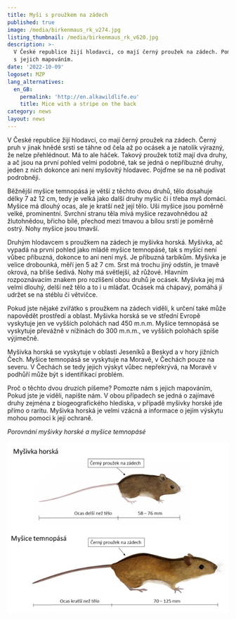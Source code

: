 ```yaml
---
title: Myši s proužkem na zádech
published: true
image: /media/birkenmaus_rk_v274.jpg
listing_thumbnail: /media/birkenmaus_rk_v620.jpg
description: >-
  V České republice žijí hlodavci, co mají černý proužek na zádech. Pomozte nám
  s jejich mapováním.
date: '2022-10-09'
logoset: MZP
lang_alternatives:
  en_GB:
    permalink: 'http://en.alkawildlife.eu'
    title: Mice with a stripe on the back
category: news
layout: news
---
```

V České republice žijí hlodavci, co mají černý proužek na zádech. Černý pruh v jinak hnědé srsti se táhne od čela až po ocásek a je natolik výrazný, že nelze přehlédnout. Má to ale háček. Takový proužek totiž mají dva druhy, a ač jsou na první pohled velmi podobné, tak se jedná o nepříbuzné druhy, jeden z nich dokonce ani není myšovitý hlodavec. Pojďme se na ně podívat podrobněji. 

Běžnější myšice temnopásá je větší z těchto dvou druhů, tělo dosahuje délky 7 až 12 cm, tedy je velká jako další druhy myšic či i třeba myš domácí.  Myšice má dlouhý ocas, ale je kratší než její tělo. Uši myšice jsou poměrně velké, prominentní. Svrchní stranu těla mívá myšice rezavohnědou až žlutohnědou, břicho bílé, přechod mezi tmavou a bílou srstí je poměrně ostrý. Nohy myšice jsou tmavší.

Druhým hlodavcem s proužkem na zádech je myšivka horská. Myšivka, ač vypadá na první pohled jako mládě myšice temnopásé, tak s myšicí není vůbec příbuzná, dokonce to ani není myš. Je příbuzná tarbíkům. Myšivka je velice drobounká, měří jen 5 až 7 cm. Srst má trochu jiný odstín, je tmavě okrová, na břiše šedivá. Nohy má světlejší, až růžové. Hlavním rozpoznávacím znakem pro rozlišení obou druhů je ocásek. Myšivka jej má velmi dlouhý, delší než tělo a to i u mláďat. Ocásek má chápavý, pomáhá jí udržet se na stéblu či větvičce. 

Pokud jste nějaké zvířátko s proužkem na zádech viděli, k určení také může napovědět prostředí a oblast. Myšivka horská se ve střední Evropě vyskytuje jen ve vyšších polohách nad 450 m.n.m. Myšice temnopásá se vyskytuje převážně v nížinách do 300 m.n.m., ve vyšších polohách spíše výjimečně. 

Myšivka horská se vyskytuje v oblasti Jeseníků a Beskyd a v hory jižních Čech. Myšice temnopásá se vyskytuje na Moravě, v Čechách pouze na severu. V Čechách se tedy jejich výskyt vůbec nepřekrývá, na Moravě v podhůří může být s identifikací problém.

Proč o těchto dvou druzích píšeme? Pomozte nám s jejich mapováním, Pokud jste je viděli, napište nám. V obou případech se jedná o zajímavé druhy zejména z biogeografického hlediska, v případě myšivky horské jde přímo o raritu. Myšivka horská je velmi vzácná a informace o jejím výskytu mohou pomoci k její ochraně.  

_Porovnání myšivky horské a myšice temnopásé_

![](/media/porovnani_mysivka_mysice_620.jpg)
